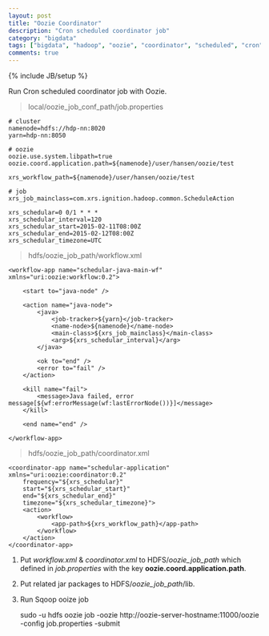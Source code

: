 ```yaml
---
layout: post
title: "Oozie Coordinator"
description: "Cron scheduled coordinator job"
category: "bigdata"
tags: ["bigdata", "hadoop", "oozie", "coordinator", "scheduled", "cron"]
comments: true
---
```

{% include JB/setup %}

Run Cron scheduled coordinator job with Oozie.

>local/oozie_job_conf_path/job.properties

    # cluster
    namenode=hdfs://hdp-nn:8020
    yarn=hdp-nn:8050

    # oozie
    oozie.use.system.libpath=true
    oozie.coord.application.path=${namenode}/user/hansen/oozie/test

    xrs_workflow_path=${namenode}/user/hansen/oozie/test

    # job
    xrs_job_mainclass=com.xrs.ignition.hadoop.common.ScheduleAction

    xrs_schedular=0 0/1 * * *
    xrs_schedular_interval=120
    xrs_schedular_start=2015-02-11T08:00Z
    xrs_schedular_end=2015-02-12T08:00Z
    xrs_schedular_timezone=UTC

>hdfs/oozie_job_path/workflow.xml

    <workflow-app name="schedular-java-main-wf" xmlns="uri:oozie:workflow:0.2">

        <start to="java-node" />

        <action name="java-node">
            <java>
                <job-tracker>${yarn}</job-tracker>
                <name-node>${namenode}</name-node>
                <main-class>${xrs_job_mainclass}</main-class>
                <arg>${xrs_schedular_interval}</arg>
            </java>

            <ok to="end" />
            <error to="fail" />
        </action>

        <kill name="fail">
            <message>Java failed, error message[${wf:errorMessage(wf:lastErrorNode())}]</message>
        </kill>

        <end name="end" />

    </workflow-app>

>hdfs/oozie_job_path/coordinator.xml

    <coordinator-app name="schedular-application" xmlns="uri:oozie:coordinator:0.2"
        frequency="${xrs_schedular}"
        start="${xrs_schedular_start}"
        end="${xrs_schedular_end}"
        timezone="${xrs_schedular_timezone}">
        <action>
            <workflow>
                <app-path>${xrs_workflow_path}</app-path>
            </workflow>
        </action>
    </coordinator-app>


1. Put _workflow.xml_ & _coordinator.xml_ to HDFS/_oozie_job_path_ which defined in _job.properties_ with the key **oozie.coord.application.path**.

2. Put related jar packages to HDFS/_oozie_job_path_/lib.

3. Run Sqoop ooize job

    sudo -u hdfs oozie job -oozie http://oozie-server-hostname:11000/oozie -config job.properties -submit
